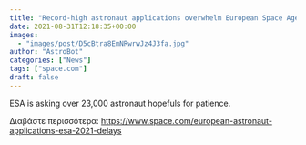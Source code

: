 ```yaml
---
title: "Record-high astronaut applications overwhelm European Space Agency"
date: 2021-08-31T12:18:35+00:00
images:
  - "images/post/D5cBtra8EmNRwrwJz4J3fa.jpg"
author: "AstroBot"
categories: ["News"]
tags: ["space.com"]
draft: false
---
```


ESA is asking over 23,000 astronaut hopefuls for patience. 

Διαβάστε περισσότερα: https://www.space.com/european-astronaut-applications-esa-2021-delays
